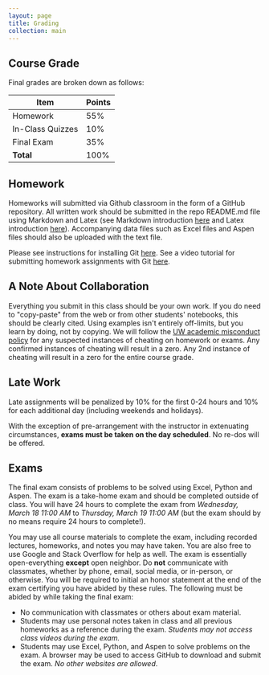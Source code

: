 ```yaml
---
layout: page
title: Grading
collection: main
---
```


## Course Grade

Final grades are broken down as follows:

| **Item**           | **Points**    |
| ------------------ | ------------- |
| Homework           | 55%           |
| In-Class Quizzes   | 10%           |
| Final Exam         | 35%           |
| **Total**          | 100%          |

## Homework

Homeworks will submitted via Github classroom in the form of a GitHub repository. All written work should be submitted in the repo README.md file using Markdown and Latex (see Markdown introduction [here](https://www.markdownguide.org/basic-syntax/) and Latex introduction [here](https://www.overleaf.com/learn/latex/Mathematical_expressions)). Accompanying data files such as Excel files and Aspen files should also be uploaded with the text file.

Please see instructions for installing Git [here](https://uwescience.github.io/2019-10-01-uw/). See a video tutorial for submitting homework assignments with Git [here](https://uw.hosted.panopto.com/Panopto/Pages/Viewer.aspx?id=847f11be-1154-4c41-9d10-aaff0122ebd7).

## A Note About Collaboration

Everything you submit in this class should be your own work. If you do need to "copy-paste" from the web or from other students' notebooks, this should be clearly cited. Using examples isn't entirely off-limits, but you learn by doing, not by copying. We will follow the [UW academic misconduct policy](https://www.washington.edu/cssc/facultystaff/academic-misconduct/) for any suspected instances of cheating on homework or exams. Any confirmed instances of cheating will result in a zero. Any 2nd instance of cheating will result in a zero for the entire course grade.

## Late Work

Late assignments will be penalized by 10% for the first 0-24 hours and 10% for each additional day (including weekends and holidays).

With the exception of pre-arrangement with the instructor in extenuating circumstances, **exams must be taken on the day scheduled**. No re-dos will be offered.

## Exams

The final exam consists of problems to be solved using Excel, Python and Aspen. The exam is a take-home exam and should be completed outside of class. You will have 24 hours to complete the exam from *Wednesday, March 18 11:00 AM* to *Thursday, March 19 11:00 AM* (but the exam should by no means require 24 hours to complete!).

You may use all course materials to complete the exam, including recorded lectures, homeworks, and notes you may have taken. You are also free to use Google and Stack Overflow for help as well. The exam is essentially open-everything **except** open neighbor. Do **not** communicate with classmates, whether by phone, email, social media, or in-person, or otherwise. You will be required to initial an honor statement at the end of the exam certifying you have abided by these rules. The following must be abided by while taking the final exam:

* No communication with classmates or others about exam material.
* Students may use personal notes taken in class and all previous homeworks as a reference during the exam. *Students may not access class videos during the exam.*
* Students may use Excel, Python, and Aspen to solve problems on the exam. A browser may be used to access GitHub to download and submit the exam. *No other websites are allowed*.
